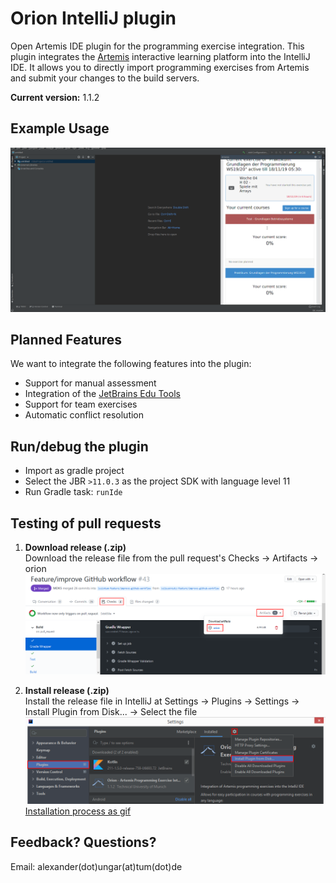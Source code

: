 
# Orion IntelliJ plugin

Open Artemis IDE plugin for the programming exercise integration.
This plugin integrates the [Artemis](https://github.com/ls1intum/Artemis) interactive learning platform into the IntelliJ IDE.
It allows you to directly import programming exercises from Artemis and submit your changes to the build servers.

**Current version:** 1.1.2

## Example Usage
![](.github/media/orion_workflow.gif)

## Planned Features
We want to integrate the following features into the plugin:

- Support for manual assessment  
- Integration of the  [JetBrains Edu Tools](https://plugins.jetbrains.com/plugin/10081-edutools)
- Support for team exercises
- Automatic conflict resolution

## Run/debug the plugin

- Import as gradle project
- Select the JBR `>11.0.3` as the project SDK with language level 11
- Run Gradle task: `runIde`

## Testing of pull requests

1. **Download release (.zip)**  
  Download the release file from the pull request's Checks &rarr; Artifacts &rarr; orion
![](.github/media/download_release.png)

2. **Install release (.zip)**  
  Install the release file in IntelliJ at Settings &rarr; Plugins &rarr; Settings &rarr; Install Plugin from Disk... &rarr; Select the file
![](.github/media/install_release.png)
   [Installation process as gif](.github/media/orion_installation.gif)

## Feedback? Questions?
Email: alexander(dot)ungar(at)tum(dot)de
